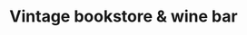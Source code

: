 ---
title: "Vintage bookstore & wine bar"
url: /austin/vintage-bookstore-und-wine-bar/
shop: Bücher
---